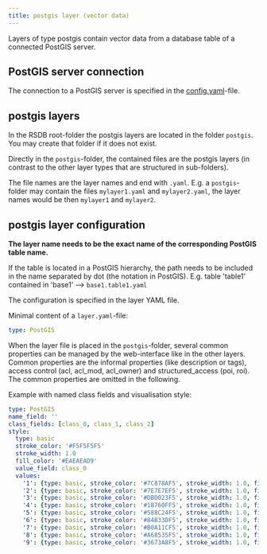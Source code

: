 ```yaml
---
title: postgis layer (vector data)
---
```


Layers of type postgis contain vector data from a database table of a connected PostGIS server.

## PostGIS server connection

The connection to a PostGIS server is specified in the [config.yaml](../config.yaml)-file.

## postgis layers

In the RSDB root-folder the postgis layers are located in the folder `postgis`. You may create that folder if it does not exist.

Directly in the `postgis`-folder, the contained files are the postgis layers (in contrast to the other layer types that are structured in sub-folders).

The file names are the layer names and end with `.yaml`. E.g. a `postgis`-folder may contain the files `mylayer1.yaml` and `mylayer2.yaml`, the layer names would be then `mylayer1` and `mylayer2`.

## postgis layer configuration

**The layer name needs to be the exact name of the corresponding PostGIS table name.**

If the table is located in a PostGIS hierarchy, the path needs to be included in the name separated by dot (the notation in PostGIS). E.g. table 'table1' contained in 'base1' --> `base1.table1.yaml`

The configuration is specified in the layer YAML file.

Minimal content of a `layer.yaml`-file:
~~~ yaml
type: PostGIS
~~~

When the layer file is placed in the `postgis`-folder, several common properties can be managed by the web-interface like in the other layers. Common properties are the informal properties (like description or tags), access control (acl, acl_mod, acl_owner) and structured_access (poi, roi). The common properties are omitted in the following.

Example with named class fields and visualisation style:
~~~ yaml
type: PostGIS
name_field: ''
class_fields: [class_0, class_1, class_2]
style:
  type: basic
  stroke_color: '#F5F5F5F5'
  stroke_width: 1.0
  fill_color: '#EAEAEAD9'
  value_field: class_0
  values:
    '1': {type: basic, stroke_color: '#7C878AF5', stroke_width: 1.0, fill_color: '#B5C4C8F5'}
    '2': {type: basic, stroke_color: '#7E7E7EF5', stroke_width: 1.0, fill_color: '#B0B0B0D9'}
    '3': {type: basic, stroke_color: '#DBD023F5', stroke_width: 1.0, fill_color: '#ECE024F5'}
    '4': {type: basic, stroke_color: '#1B760FF5', stroke_width: 1.0, fill_color: '#229912F5'}
    '5': {type: basic, stroke_color: '#588C24F5', stroke_width: 1.0, fill_color: '#76BF2DF5'}
    '6': {type: basic, stroke_color: '#84B33DF5', stroke_width: 1.0, fill_color: '#99D047F5'}
    '7': {type: basic, stroke_color: '#B0A11CF5', stroke_width: 1.0, fill_color: '#DDCA1FF5'}
    '8': {type: basic, stroke_color: '#A68535F5', stroke_width: 1.0, fill_color: '#DDB044F5'}
    '9': {type: basic, stroke_color: '#3673A8F5', stroke_width: 1.0, fill_color: '#4BABFFF5'}
~~~
